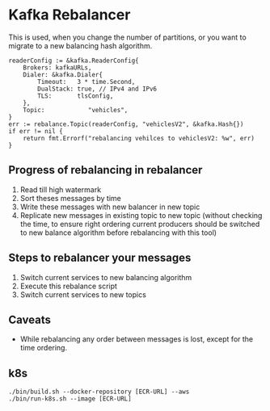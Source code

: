 # Kafka Rebalancer

This is used, when you change the number of partitions, or you want to migrate
to a new balancing hash algorithm.


``` golang
readerConfig := &kafka.ReaderConfig{
	Brokers: kafkaURLs,
	Dialer: &kafka.Dialer{
		Timeout:   3 * time.Second,
		DualStack: true, // IPv4 and IPv6
		TLS:       tlsConfig,
	},
	Topic:            "vehicles",
}
err := rebalance.Topic(readerConfig, "vehiclesV2", &kafka.Hash{})
if err != nil {
	return fmt.Errorf("rebalancing vehilces to vehiclesV2: %w", err)
}
```

## Progress of rebalancing in rebalancer

1. Read till high watermark
2. Sort theses messages by time
3. Write these messages with new balancer in new topic
4. Replicate new messages in existing topic to new topic (without checking the
   time, to ensure right ordering current producers should be switched to new
   balance algorithm before rebalancing with this tool)

## Steps to rebalancer your messages

1. Switch current services to new balancing algorithm
2. Execute this rebalance script
3. Switch current services to new topics

## Caveats

- While rebalancing any order between messages is lost, except for the time
ordering.


## k8s

```
./bin/build.sh --docker-repository [ECR-URL] --aws
./bin/run-k8s.sh --image [ECR-URL]
```
